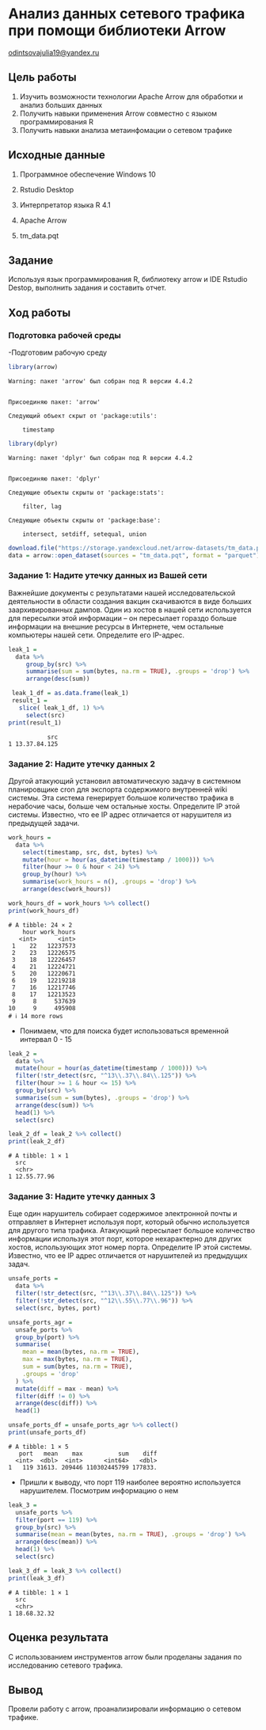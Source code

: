 # Анализ данных сетевого трафика при помощи библиотеки Arrow
odintsovajulia19@yandex.ru

## Цель работы

1.  Изучить возможности технологии Apache Arrow для обработки и анализ
    больших данных
2.  Получить навыки применения Arrow совместно с языком программирования
    R
3.  Получить навыки анализа метаинфомации о сетевом трафике

## Исходные данные

1.  Программное обеспечение Windows 10

2.  Rstudio Desktop

3.  Интерпретатор языка R 4.1

4.  Apache Arrow

5.  tm_data.pqt

## Задание

Используя язык программирования R, библиотеку arrow и IDE Rstudio
Destop, выполнить задания и составить отчет.

## Ход работы

### Подготовка рабочей среды

-Подготовим рабочую среду

``` r
library(arrow)
```

    Warning: пакет 'arrow' был собран под R версии 4.4.2


    Присоединяю пакет: 'arrow'

    Следующий объект скрыт от 'package:utils':

        timestamp

``` r
library(dplyr)
```

    Warning: пакет 'dplyr' был собран под R версии 4.4.2


    Присоединяю пакет: 'dplyr'

    Следующие объекты скрыты от 'package:stats':

        filter, lag

    Следующие объекты скрыты от 'package:base':

        intersect, setdiff, setequal, union

``` r
download.file("https://storage.yandexcloud.net/arrow-datasets/tm_data.pqt",destfile = "tm_data.pqt")
data = arrow::open_dataset(sources = "tm_data.pqt", format = "parquet")
```

### Задание 1: Надите утечку данных из Вашей сети

Важнейшие документы с результатами нашей исследовательской деятельности
в области создания вакцин скачиваются в виде больших заархивированных
дампов. Один из хостов в нашей сети используется для пересылки этой
информации – он пересылает гораздо больше информации на внешние ресурсы
в Интернете, чем остальные компьютеры нашей сети. Определите его
IP-адрес.

``` r
leak_1 = 
  data %>%
     group_by(src) %>%
     summarise(sum = sum(bytes, na.rm = TRUE), .groups = 'drop') %>%
     arrange(desc(sum))

 leak_1_df = as.data.frame(leak_1)
 result_1 = 
   slice( leak_1_df, 1) %>%
     select(src)
print(result_1)
```

               src
    1 13.37.84.125

### Задание 2: Надите утечку данных 2

Другой атакующий установил автоматическую задачу в системном
планировщике cron для экспорта содержимого внутренней wiki системы. Эта
система генерирует большое количество трафика в нерабочие часы, больше
чем остальные хосты. Определите IP этой системы. Известно, что ее IP
адрес отличается от нарушителя из предыдущей задачи.

``` r
work_hours = 
  data %>%
    select(timestamp, src, dst, bytes) %>%
    mutate(hour = hour(as_datetime(timestamp / 1000))) %>%
    filter(hour >= 0 & hour < 24) %>%
    group_by(hour) %>%
    summarise(work_hours = n(), .groups = 'drop') %>%
    arrange(desc(work_hours))

work_hours_df = work_hours %>% collect()
print(work_hours_df)
```

    # A tibble: 24 × 2
        hour work_hours
       <int>      <int>
     1    22   12237573
     2    23   12226575
     3    18   12226457
     4    21   12224721
     5    20   12220671
     6    19   12219218
     7    16   12217746
     8    17   12213523
     9     8     537639
    10     9     495908
    # ℹ 14 more rows

-   Понимаем, что для поиска будет использоваться временной интервал 0 -
    15

``` r
leak_2 = 
  data %>%
  mutate(hour = hour(as_datetime(timestamp / 1000))) %>%
  filter(!str_detect(src, "^13\\.37\\.84\\.125")) %>%
  filter(hour >= 1 & hour <= 15) %>%
  group_by(src) %>%
  summarise(sum = sum(bytes), .groups = 'drop') %>%
  arrange(desc(sum)) %>%
  head(1) %>%
  select(src)

leak_2_df = leak_2 %>% collect()
print(leak_2_df)
```

    # A tibble: 1 × 1
      src        
      <chr>      
    1 12.55.77.96

### Задание 3: Надите утечку данных 3

Еще один нарушитель собирает содержимое электронной почты и отправляет в
Интернет используя порт, который обычно используется для другого типа
трафика. Атакующий пересылает большое количество информации используя
этот порт, которое нехарактерно для других хостов, использующих этот
номер порта. Определите IP этой системы. Известно, что ее IP адрес
отличается от нарушителей из предыдущих задач.

``` r
unsafe_ports = 
  data %>%
  filter(!str_detect(src, "^13\\.37\\.84\\.125")) %>%
  filter(!str_detect(src, "^12\\.55\\.77\\.96")) %>%
  select(src, bytes, port)

unsafe_ports_agr = 
  unsafe_ports %>%
  group_by(port) %>%
  summarise(
    mean = mean(bytes, na.rm = TRUE),
    max = max(bytes, na.rm = TRUE),
    sum = sum(bytes, na.rm = TRUE),
    .groups = 'drop'
  ) %>%
  mutate(diff = max - mean) %>%
  filter(diff != 0) %>%
  arrange(desc(diff)) %>%
  head(1)

unsafe_ports_df = unsafe_ports_agr %>% collect()
print(unsafe_ports_df)
```

    # A tibble: 1 × 5
       port   mean    max          sum    diff
      <int>  <dbl>  <int>      <int64>   <dbl>
    1   119 31613. 209446 110302445799 177833.

-   Пришли к выводу, что порт 119 наиболее вероятно используется
    нарушителем. Посмотрим информацию о нем

``` r
leak_3 = 
  unsafe_ports %>%
  filter(port == 119) %>%
  group_by(src) %>%
  summarise(mean = mean(bytes, na.rm = TRUE), .groups = 'drop') %>%
  arrange(desc(mean)) %>%
  head(1) %>%
  select(src)

leak_3_df = leak_3 %>% collect()
print(leak_3_df)
```

    # A tibble: 1 × 1
      src        
      <chr>      
    1 18.68.32.32

## Оценка результата

С использованием инструментов arrow были проделаны задания по
исследованию сетевого трафика.

## Вывод

Провели работу с arrow, проанализировали информацию о сетевом трафике.

